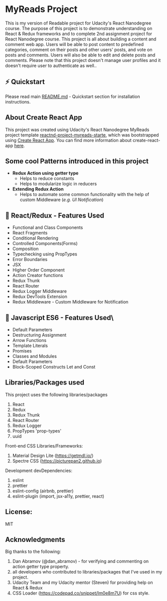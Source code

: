 # MyReads Project

This is my version of Readable project for Udacity's React Nanodegree course. The purpose of this project is to demonstrate understanding on React & Redux frameworks and to complete 2nd assignment project for React Nanodegree course. This project is all about building a content and comment web app. Users will be able to post content to predefined categories, comment on their posts and other users' posts, and vote on posts and comments. Users will also be able to edit and delete posts and comments. Please note that this project doesn't manage user profiles and it doesn't require user to authenticate as well..

## :zap: Quickstart

Please read main [README.md](https://github.com/BhavikCpatel/readable/blob/master/README.md) - Quickstart section for installation instructions.

## About Create React App

This project was created using Udacity's React Nanodegree MyReads project template [reactnd-project-myreads-starte](https://github.com/udacity/reactnd-project-myreads-starter), which was bootstrapped using [Create React App](https://github.com/facebookincubator/create-react-app). You can find more information about create-react-app [here](https://github.com/facebookincubator/create-react-app/blob/master/packages/react-scripts/template/README.md).

## Some cool Patterns introduced in this project

* **Redux Action using getter type**
  * Helps to reduce constants
  * Helps to modularize logic in reducers
* **Extending Redux Action**
  * Helps to automate some common functionality with the help of custom Middleware (_e.g. UI Notification_)

## :microphone: React/Redux - Features Used

* Functional and Class Components
* React Fragments
* Conditional Rendering
* Controlled Components(Forms)
* Composition
* Typechecking using PropTypes
* Error Boundaries
* JSX
* Higher Order Component
* Action Creator functions
* Redux Thunk
* React Router
* Redux Logger Middleware
* Redux DevTools Extension
* Redux Middleware - Custom Middleware for Notification

## :microphone: Javascript ES6 - Features Used\

* Default Parameters
* Destructuring Assignment
* Arrow Functions
* Template Literals
* Promises
* Classes and Modules
* Default Parameters
* Block-Scoped Constructs Let and Const

## Libraries/Packages used

This project uses the following libraries/packages

1.  React
2.  Redux
3.  Redux Thunk
4.  React Router
5.  Redux Logger
6.  PropTypes 'prop-types'
7.  uuid

Front-end CSS Libraries/Frameworks:

1.  Material Design Lite (https://getmdl.io/)
2.  Spectre CSS (https://picturepan2.github.io)

Development devDependencies:

1.  eslint
2.  prettier
3.  eslint-config (airbnb, prettier)
4.  eslint-plugin (import, jsx-a11y, prettier, react)

## License:

MIT

## Acknowledgments

Big thanks to the following:

1.  Dan Abramov (@dan_abramov) - for verifying and commenting on action getter type property.
2.  all developers who contributed to libraries/packages that I've used in my project.
3.  Udacity Team and my Udacity mentor (Steven) for providing help on React & Redux
4.  CSS Loader (https://codepad.co/snippet/Im0e8m7U) for css style.
